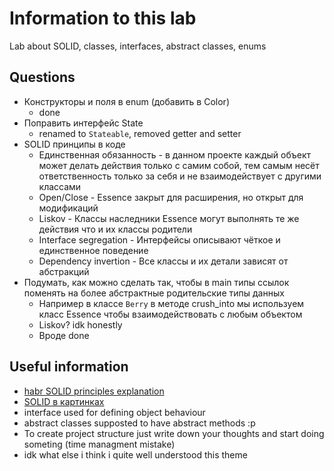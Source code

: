 # Information to this lab

Lab about SOLID, classes, interfaces, abstract classes, enums  

## Questions

- Конструкторы и поля в enum (добавить в Color)  
  + done
- Поправить интерфейс State  
  + renamed to `Stateable`, removed getter and setter
- SOLID принципы в коде  
  + Единственная обязанность - в данном проекте каждый объект может делать действия только с самим собой, тем самым 
  несёт ответственность только за себя и не взаимодействует с другими классами
  + Open/Close - Essence закрыт для расширения, но открыт для модификаций
  + Liskov - Классы наследники Essence могут выполнять те же действия что и их классы родители
  + Interface segregation - Интерфейсы описывают чёткое и единственное поведение
  + Dependency invertion - Все классы и их детали зависят от абстракций
- Подумать, как можно сделать так, чтобы в main типы ссылок поменять на более абстрактные родительские типы данных  
  + Например в классе `Berry` в методе crush_into мы используем класс Essence чтобы взаимодействовать с любым объектом
  + Liskov? idk honestly
  + Вроде done

## Useful information
- [habr SOLID principles explanation](https://habr.com/ru/post/688530/)
- [SOLID в картинках](https://temofeev.ru/info/articles/printsipy-solid-v-kartinkakh/)
- interface used for defining object behaviour
- abstract classes supposted to have abstract methods :p
- To create project structure just write down your thoughts and start doing someting (time managment mistake)
- idk what else i think i quite well understood this theme
